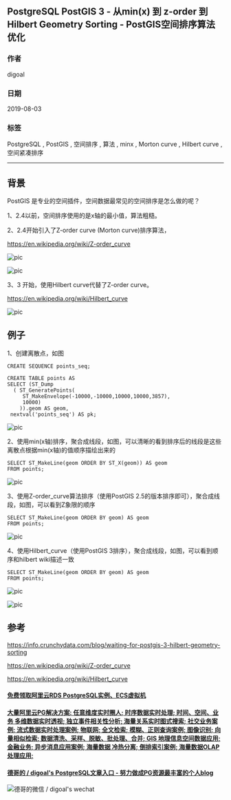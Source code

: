 ## PostgreSQL PostGIS 3 - 从min(x) 到 z-order 到 Hilbert Geometry Sorting - PostGIS空间排序算法优化     
                                                                                                                                                              
### 作者                                                                                                                                                              
digoal                                                                                                                                                              
                                                                                                                                                              
### 日期                                                                                                                                                              
2019-08-03                                                                                                                                                               
                                                                                                                                                              
### 标签                                                                                                                                                              
PostgreSQL , PostGIS , 空间排序 , 算法 , minx , Morton curve , Hilbert curve , 空间紧凑排序          
                                                                             
----                                                                                                                                                        
                                                                                                                                                          
## 背景         
PostGIS 是专业的空间插件，空间数据最常见的空间排序是怎么做的呢？  
  
1、2.4以前，空间排序使用的是x轴的最小值，算法粗糙。  
  
2、2.4开始引入了Z-order curve (Morton curve)排序算法，  
  
https://en.wikipedia.org/wiki/Z-order_curve  
  
![pic](20190803_03_pic_001.jpg)  
     
![pic](20190803_03_pic_002.jpg)  
  
3、3 开始，使用Hilbert curve代替了Z-order curve。  
  
https://en.wikipedia.org/wiki/Hilbert_curve  
  
![pic](20190803_03_pic_003.gif)  
  
## 例子  
1、创建离散点，如图  
  
```  
CREATE SEQUENCE points_seq;   
  
CREATE TABLE points AS   
SELECT (ST_Dump  
  ( ST_GeneratePoints(   
     ST_MakeEnvelope(-10000,-10000,10000,10000,3857),   
     10000)   
    )).geom AS geom,   
 nextval('points_seq') AS pk;  
```  
  
![pic](20190803_03_pic_004.png)  
  
2、使用min(x轴)排序，聚合成线段，如图，可以清晰的看到排序后的线段是这些离散点根据min(x轴)的值顺序描绘出来的  
  
```  
SELECT ST_MakeLine(geom ORDER BY ST_X(geom)) AS geom   
FROM points;  
```  
  
![pic](20190803_03_pic_005.png)  
  
3、使用Z-order_curve算法排序（使用PostGIS 2.5的版本排序即可），聚合成线段，如图，可以看到Z象限的顺序  
  
```  
SELECT ST_MakeLine(geom ORDER BY geom) AS geom   
FROM points;  
```  
  
![pic](20190803_03_pic_006.png)  
  
4、使用Hilbert_curve（使用PostGIS 3排序），聚合成线段，如图，可以看到顺序和hilbert wiki描述一致  
  
```  
SELECT ST_MakeLine(geom ORDER BY geom) AS geom   
FROM points;  
```  
  
![pic](20190803_03_pic_008.jpg)  
  
![pic](20190803_03_pic_007.png)  
  
## 参考  
https://info.crunchydata.com/blog/waiting-for-postgis-3-hilbert-geometry-sorting  
  
https://en.wikipedia.org/wiki/Z-order_curve  
  
https://en.wikipedia.org/wiki/Hilbert_curve  
    
  
  
  
  
  
  
  
  
  
  
  
  
  
  
  
  
  
  
  
  
  
  
  
  
  
  
  
  
  
  
  
  
  
#### [免费领取阿里云RDS PostgreSQL实例、ECS虚拟机](https://www.aliyun.com/database/postgresqlactivity "57258f76c37864c6e6d23383d05714ea")
  
  
#### [大量阿里云PG解决方案: 任意维度实时圈人; 时序数据实时处理; 时间、空间、业务 多维数据实时透视; 独立事件相关性分析; 海量关系实时图式搜索; 社交业务案例; 流式数据实时处理案例; 物联网; 全文检索; 模糊、正则查询案例; 图像识别; 向量相似检索; 数据清洗、采样、脱敏、批处理、合并; GIS 地理信息空间数据应用; 金融业务; 异步消息应用案例; 海量数据 冷热分离; 倒排索引案例; 海量数据OLAP处理应用;](https://yq.aliyun.com/topic/118 "40cff096e9ed7122c512b35d8561d9c8")
  
  
#### [德哥的 / digoal's PostgreSQL文章入口 - 努力做成PG资源最丰富的个人blog](https://github.com/digoal/blog/blob/master/README.md "22709685feb7cab07d30f30387f0a9ae")
  
  
![德哥的微信 / digoal's wechat](../pic/digoal_weixin.jpg "f7ad92eeba24523fd47a6e1a0e691b59")
  
